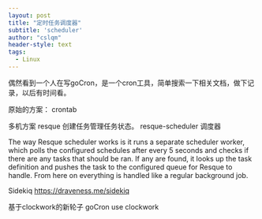 ```yaml
---
layout: post
title: "定时任务调度器"
subtitle: 'scheduler'
author: "cslqm"
header-style: text
tags:
  - Linux
---
```


偶然看到一个人在写goCron，是一个cron工具，简单搜索一下相关文档，做下记录，以后有时间看。

原始的方案： crontab

多机方案
resque   创建任务管理任务状态。
resque-scheduler   调度器

The way Resque scheduler works is it runs a separate scheduler worker, which polls the configured schedules after every 5 seconds and checks if there are any tasks that should be ran. If any are found, it looks up the task definition and pushes the task to the configured queue for Resque to handle. From here on everything is handled like a regular background job.

Sidekiq  https://draveness.me/sidekiq

基于clockwork的新轮子
goCron  use clockwork